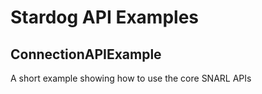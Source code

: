 # Stardog API Examples

## ConnectionAPIExample

A short example showing how to use the core SNARL APIs